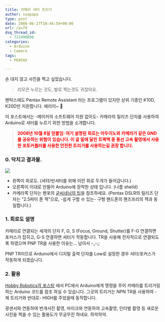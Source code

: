 ```yaml
---
title: 카메라 셔터 트리거
author: suapapa
type: post
date: 2008-06-27T10:44:59+00:00
url: /p=79
dsq_thread_id:
  - 722490090
categories:
  - Arduino
  - Camera
tags:
  - PENTAX

---
```

손 대지 않고 사진을 찍고 싶었습니다.

> 리모콘 누르는 것도, 발로 찍는것도 귀찮아요.

펜탁스에도 <span id="zboard">Pentax Remote Assistant 라는 프로그램이 있지만 상위 기종인 K10D, K20D만 지원합니다. 에라이~ 🙁<br /> </span>

<span>이 포스트에서는 -메이커의 소프트웨어 지원 없이도- 카메라의 릴리즈 단자를 사용하여 </span>Arduino로 셔터를 누르기 위한 방법을 소개합니다.

<p style="page-break-after: always">
  <span style="display: none">?</span>
</p>



> **<font color="#ff0000">2008년 10월 8일 덛붙임: 여기 설명된 회로는 아두이노와 카메라가 같은 GND를 공유하는 위험이 있습니다. 이 글 밑에 달린 트랙백 중 풍선 고속 촬영에서 사용한 포토커플러를 사용한 안전한 트리거를 사용하는길 권장 합니다. </font>**

### **0. 닥치고 결과물.**

![](https://asset.homin.dev/blog/2008/06/arduino_shutter_triger.jpg)

  * 왼쪽이 회로도. (셔텨/반셔터를 위해 이런 회로 두개가 들어갑니다.)
  * 오른쪽이 이대로 만들어 Arduino에 장착한 상태 입니다. (나름 sheild)
  * 카메라쪽 단자는 펜포의 [굳씨네님의 팁][1]을 참조하세요. (Pentax DSLR의 릴리즈 단자는 "2.5파이 폰 잭"으로, -쉽게 구할 수 있는- 구형 핸드폰의 핸즈프리의 잭과 동일합니다.)

### **1. 회로도 설명**

카메라로 연결되는 세개의 단자 F, G, S (Focus, Ground, Shutter)를 F-G 연결하면 포커스가 잡히고, G-S 연결하면 셔터가 작동합니다. TR을 사용해 전자적으로 연결되도록 하였으며 PNP TR을 사용한 이유는&#8230; 남아서 -_-;;

PNP TR이므로 Arduino에서 디지털 출력 단자를 Low로 설정한 경우 셔터/포커스가 작동하게 되겠습니다.

### 2. 활용

[Hobby Robotics의 포스팅][2] 에서 PC에서 Arduino에게 명령을 주어 카메라를 트리거링 하는 Arduino 코드를 참조 하실 수 있습니다. 그곳의 트리거는 NPN TR을 사용하여 -제 트리거와 반대로- HIGH를 주었을때 동작합니다.

광센서와 연동하여 번개사진 촬영, 마이크와 연동하여 고속촬영, 인터벌 촬영 등 새로운 사진을 찍을 수 있는 활용도가 무궁무진 하네요. 하악하악.

 [1]: http://www.pentaxclub.co.kr/bbs/zboard.php?id=Used&page=3&sn1=&divpage=1&sn=off&ss=on&sc=on&keyword=%B8%B1%B8%AE%C1%EE&select_arrange=headnum&desc=asc&no=2087
 [2]: http://www.glacialwanderer.com/hobbyrobotics/?p=13